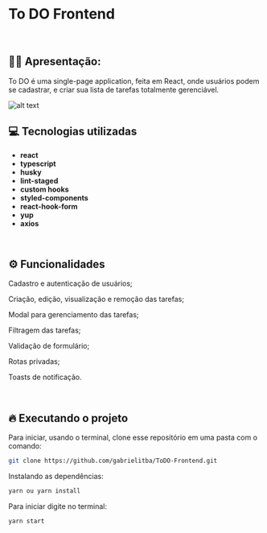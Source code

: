 # To DO Frontend

&nbsp;

## 🙋‍♂ Apresentação:

To DO é uma single-page application, feita em React, onde usuários podem se cadastrar, e criar sua lista de tarefas totalmente gerenciável.

![alt text](https://i.imgur.com/8BFYqox.gif)

## 💻 Tecnologias utilizadas

- **react**
- **typescript**
- **husky**
- **lint-staged**
- **custom hooks**
- **styled-components**
- **react-hook-form**
- **yup**
- **axios**

&nbsp;

## ⚙️ Funcionalidades

Cadastro e autenticação de usuários;

Criação, edição, visualização e remoção das tarefas;

Modal para gerenciamento das tarefas;

Filtragem das tarefas;

Validação de formulário;

Rotas privadas;

Toasts de notificação.

&nbsp;

## 🔥️ Executando o projeto

Para iniciar, usando o terminal, clone esse repositório em uma pasta com o comando:

```bash
git clone https://github.com/gabrielitba/ToDO-Frontend.git
```

Instalando as dependências:

```bash
yarn ou yarn install
```

Para iniciar digite no terminal:

```bash
yarn start
```
